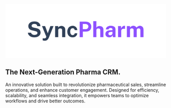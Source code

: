 <p align="center">
  <img src="./images/social.png" alt="SyncPharm">
</p>

## The Next-Generation Pharma CRM.

An innovative solution built to revolutionize pharmaceutical sales, streamline operations, and enhance customer engagement. Designed for efficiency, scalability, and seamless integration, it empowers teams to optimize workflows and drive better outcomes.
